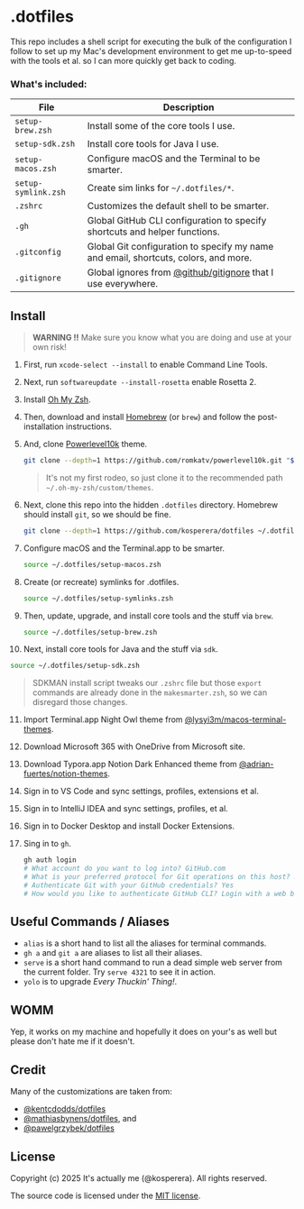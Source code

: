 # .dotfiles

This repo includes a shell script for executing the bulk of the configuration I follow to set up my Mac's development environment to get me up-to-speed with the tools et al. so I can more quickly get back to coding.



### What's included:

| File                | Description                                                  |
| ------------------- | ------------------------------------------------------------ |
| `setup-brew.zsh`    | Install some of the core tools I use.                        |
| `setup-sdk.zsh`     | Install core tools for Java I use.                           |
| `setup-macos.zsh`   | Configure macOS and the Terminal to be smarter.              |
| `setup-symlink.zsh` | Create sim links for `~/.dotfiles/*`.                        |
| `.zshrc`            | Customizes the default shell to be smarter.                  |
| `.gh`               | Global GitHub CLI configuration to specify shortcuts and helper functions. |
| `.gitconfig`        | Global Git configuration to specify my name and email, shortcuts, colors, and more. |
| `.gitignore`        | Global ignores from [@github/gitignore](https://github.com/github/gitignore) that I use everywhere. |



## Install

> **WARNING :bangbang:** Make sure you know what you are doing and use at your own risk!

1. First, run `xcode-select --install` to enable Command Line Tools.

2. Next, run `softwareupdate --install-rosetta` enable Rosetta 2.

3. Install [Oh My Zsh](https://ohmyz.sh/#install).

4. Then, download and install [Homebrew](https://github.com/Homebrew/brew/releases) (or `brew`) and follow the post-installation instructions.

5. And, clone [Powerlevel10k](https://github.com/romkatv/powerlevel10k?tab=readme-ov-file#oh-my-zsh) theme.

   ```bash
   git clone --depth=1 https://github.com/romkatv/powerlevel10k.git "${ZSH_CUSTOM}/themes/powerlevel10k"
   ```

   > It's not my first rodeo, so just clone it to the recommended path `~/.oh-my-zsh/custom/themes`.

6. Next, clone this repo into the hidden `.dotfiles` directory. Homebrew should install `git`, so we should be fine.

   ```bash
   git clone --depth=1 https://github.com/kosperera/dotfiles ~/.dotfiles
   ```

7. Configure macOS and the Terminal.app to be smarter.

   ```bash
   source ~/.dotfiles/setup-macos.zsh
   ```

8. Create (or recreate) symlinks for .dotfiles.

   ```bash
   source ~/.dotfiles/setup-symlinks.zsh
   ```

9. Then, update, upgrade, and install core tools and the stuff via `brew`.

   ```bash
   source ~/.dotfiles/setup-brew.zsh
   ```

10. Next, install core tools for Java and the stuff via `sdk`.

   ```bash
   source ~/.dotfiles/setup-sdk.zsh
   ```

   > SDKMAN install script tweaks our `.zshrc` file but those `export` commands are already done in the `makesmarter.zsh`, so we can disregard those changes.

11. Import Terminal.app Night Owl theme from [@lysyi3m/macos-terminal-themes](https://github.com/lysyi3m/macos-terminal-themes).

12. Download Microsoft 365 with OneDrive from Microsoft site.

13. Download Typora.app Notion Dark Enhanced theme from [@adrian-fuertes/notion-themes](https://github.com/adrian-fuertes/typora-notion-theme/tree/main).

14. Sign in to VS Code and sync settings, profiles, extensions et al.

15. Sign in to IntelliJ IDEA and sync settings, profiles, et al.

16. Sign in to Docker Desktop and install Docker Extensions.

17. Sing in to `gh`.
    ```bash
    gh auth login
    # What account do you want to log into? GitHub.com
    # What is your preferred protocol for Git operations on this host? HTTPS
    # Authenticate Git with your GitHub credentials? Yes
    # How would you like to authenticate GitHub CLI? Login with a web browser
    ```




## Useful Commands / Aliases

- `alias` is a short hand to list all the aliases for terminal commands.
- `gh a` and `git a` are aliases to list all their aliases.
- `serve` is a short hand command to run a dead simple web server from the current folder. Try `serve 4321` to see it in action.
- `yolo` is to upgrade *Every Thuckin' Thing!*.



## WOMM

Yep, it works on my machine and hopefully it does on your's as well but please don't hate me if it doesn't.



## Credit

Many of the customizations are taken from:

- [@kentcdodds/dotfiles](https://github.com/kentcdodds/dotfiles)
- [@mathiasbynens/dotfiles](https://github.com/mathiasbynens/dotfiles), and
- [@pawelgrzybek/dotfiles](https://github.com/pawelgrzybek/dotfiles)



## License

Copyright (c)​ 2025 It's actually me (@kosperera). All rights reserved.

The source code is licensed under the [MIT license](#MIT-1-ov-file).
